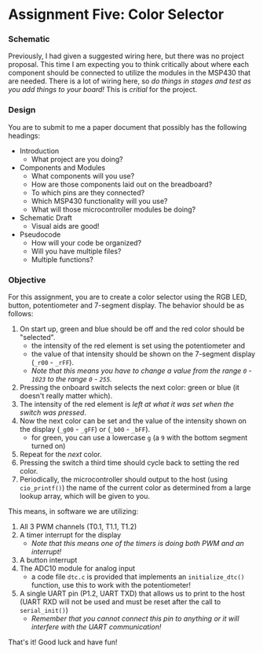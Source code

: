 # Assignment Five: Color Selector

### Schematic

Previously, I had given a suggested wiring here, but there was no project proposal. This time I am expecting you to think critically about where each component should be connected to utilize the modules in the MSP430 that are needed. There is a lot of wiring here, so _do things in stages and test as you add things to your board!_ This is _critial_ for the project.

### Design

You are to submit to me a paper document that possibly has the following headings:

* Introduction
    * What project are you doing?
* Components and Modules
    * What components will you use?
    * How are those components laid out on the breadboard?
    * To which pins are they connected?
    * Which MSP430 functionality will you use?
    * What will those microcontroller modules be doing?
* Schematic Draft
    * Visual aids are good!
* Pseudocode
    * How will your code be organized?
    * Will you have multiple files?
    * Multiple functions?

### Objective

For this assignment, you are to create a color selector using the RGB LED, button, potentiometer and 7-segment display. The behavior should be as follows:

1. On start up, green and blue should be off and the red color should be "selected".
    - the intensity of the red element is set using the potentiometer and
    - the value of that intensity should be shown on the 7-segment display (`_r00` - `_rFF`).
    - _Note that this means you have to change a value from the range `0` - `1023` to the range `0` - `255`._
1. Pressing the onboard switch selects the next color: green or blue (it doesn't really matter which).
1. The intensity of the red element is _left at what it was set when the switch was pressed_.
1. Now the next color can be set and the value of the intensity shown on the display (`_g00` - `_gFF`) or (`_b00` - `_bFF`).
    - for green, you can use a lowercase `g` (a `9` with the bottom segment turned on)
1. Repeat for the _next_ color.
1. Pressing the switch a third time should cycle back to setting the red color.
1. Periodically, the microcontroller should output to the host (using `cio_printf()`) the name of the current color as determined from a large lookup array, which will be given to you.

This means, in software we are utilizing:

1. All 3 PWM channels (T0.1, T1.1, T1.2)
1. A timer interrupt for the display
    - _Note that this means one of the timers is doing both PWM and an interrupt!_
1. A button interrupt
1. The ADC10 module for analog input
    - a code file `dtc.c` is provided that implements an `initialize_dtc()` function, use this to work with the potentiometer!
1. A single UART pin (P1.2, UART TXD) that allows us to print to the host (UART RXD will not be used and must be reset after the call to `serial_init()`)
    - _Remember that you cannot connect this pin to anything or it will interfere with the UART communication!_

That's it! Good luck and have fun!
